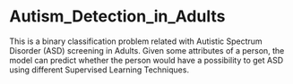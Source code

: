 # Autism_Detection_in_Adults
This is a binary classification problem related with Autistic Spectrum Disorder (ASD) screening in Adults. Given some attributes of a person, the model can predict whether the person would have a possibility to get ASD using different Supervised Learning Techniques.
